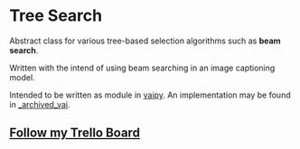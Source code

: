 # Tree Search

Abstract class for various tree-based selection algorithms such as **beam search**.

Written with the intend of using beam searching in an image captioning model.

Intended to be written as module in [vaipy](https://github.com/svaisakh/vaipy).
An implementation may be found in [_archived_vai](https://github.com/svaisakh/_archived_vai/blob/master/algs.py).

## [Follow my Trello Board](https://trello.com/c/riTg7Hn3/25-tree-search)
